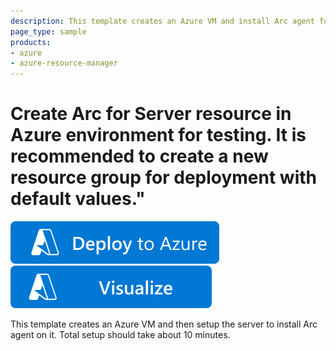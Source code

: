 ```yaml
---
description: This template creates an Azure VM and install Arc agent for testing purposes.
page_type: sample
products:
- azure
- azure-resource-manager
---
```

# Create Arc for Server resource in Azure environment for testing. **It is recommended to create a new resource group for deployment with default values."**

[![Deploy To Azure](https://raw.githubusercontent.com/Azure/azure-quickstart-templates/master/1-CONTRIBUTION-GUIDE/images/deploytoazure.svg?sanitize=true)](https://portal.azure.com/#create/Microsoft.Template/uri/https%3A%2F%2Fraw.githubusercontent.com%2Fnitinbps%2FArcforServerSamples%2Frefs%2Fheads%2Fmain%2FInstallArcForServerWithToken%2Fazuredeploy.json)
[![Visualize](https://raw.githubusercontent.com/Azure/azure-quickstart-templates/master/1-CONTRIBUTION-GUIDE/images/visualizebutton.svg?sanitize=true)](http://armviz.io/#/?load=https%3A%2F%2Fraw.githubusercontent.com%2Fnitinbps%2FArcforServerSamples%2Frefs%2Fheads%2Fmain%2FInstallArcForServerWithToken%2Fazuredeploy.json)

This template creates an Azure VM and then setup the server to install Arc agent on it. Total setup should take about 10 minutes. 
